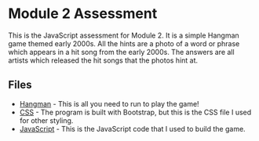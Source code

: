 # Module 2 Assessment

This is the JavaScript assessment for Module 2. It is a simple Hangman game themed early 2000s. All the hints are a photo of a word or phrase which appears in a hit song from the early 2000s. The answers are all artists which released the hit songs that the photos hint at.

## Files

* [Hangman](index.html) - This is all you need to run to play the game!
* [CSS](assets/css/index.css) - The program is built with Bootstrap, but this is the CSS file I used for other styling.
* [JavaScript](assets/javascript/game.js) - This is the JavaScript code that I used to build the game.